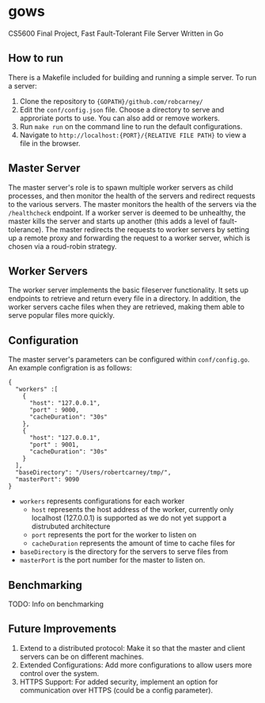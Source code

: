 # gows
CS5600 Final Project, Fast Fault-Tolerant File Server Written in Go

## How to run
There is a Makefile included for building and running a simple server. 
To run a server:
1. Clone the repository to `{GOPATH}/github.com/robcarney/`
2. Edit the `conf/config.json` file. Choose a directory to serve and approriate ports to use. You can also add or remove workers.
3. Run `make run` on the command line to run the default configurations.
4. Navigate to `http://localhost:{PORT}/{RELATIVE FILE PATH}` to view a file in the browser.

## Master Server
The master server's role is to spawn multiple worker servers as child processes, and then monitor the health of the servers and redirect requests to the various servers. The master monitors the health of the servers via the `/healthcheck` endpoint. If a worker server is deemed to be unhealthy, the master kills the server and starts up another (this adds a level of fault-tolerance). The master redirects the requests to worker servers by setting up a remote proxy and forwarding the request to a worker server, which is chosen via a roud-robin strategy.

## Worker Servers
The worker server implements the basic fileserver functionality. It sets up endpoints to retrieve and return every file in a directory. In addition, the worker servers cache files when they are retrieved, making them able to serve popular files more quickly. 

## Configuration
The master server's parameters can be configured within `conf/config.go`. An example configration is as follows:
```
{
  "workers" :[
    {
      "host": "127.0.0.1",
      "port" : 9000,
      "cacheDuration": "30s"
    },
    {
      "host": "127.0.0.1",
      "port" : 9001,
      "cacheDuration": "30s"
    }
  ],
  "baseDirectory": "/Users/robertcarney/tmp/",
  "masterPort": 9090
}
```
* `workers` represents configurations for each worker 
  * `host` represents the host address of the worker, currently only localhost (127.0.0.1) is supported as we do not yet support a distrubuted architecture
  * `port` represents the port for the worker to listen on
  * `cacheDuration` represents the amount of time to cache files for
* `baseDirectory` is the directory for the servers to serve files from
* `masterPort` is the port number for the master to listen on.

## Benchmarking
TODO: Info on benchmarking

## Future Improvements
1. Extend to a distributed protocol: Make it so that the master and client servers can be on different machines.
2. Extended Configurations: Add more configurations to allow users more control over the system. 
3. HTTPS Support: For added security, implement an option for communication over HTTPS (could be a config parameter).
